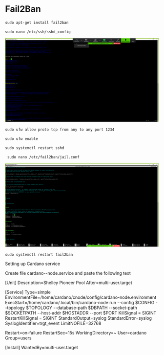 # Fail2Ban

```text
sudo apt-get install fail2ban
```

```text
sudo nano /etc/ssh/sshd_config
```

![](../.gitbook/assets/image%20%28107%29.png)

```text
sudo ufw allow proto tcp from any to any port 1234
```

```text
sudo ufw enable
```

```text
sudo systemctl restart sshd
```

```text
 sudo nano /etc/fail2ban/jail.conf
```

![](../.gitbook/assets/image%20%28106%29.png)

```text
sudo systemctl restart fail2ban
```

Setting up Cardano service



Create file cardano--node.service and paste the following text

\[Unit\] Description=Shelley Pioneer Pool After=multi-user.target

\[Service\] Type=simple EnvironmentFile=/home/cardano/cnode/config/cardano-node.environment ExecStart=/home/cardano/.local/bin/cardano-node run --config $CONFIG --topology $TOPOLOGY --database-path $DBPATH --socket-path $SOCKETPATH --host-addr $HOSTADDR --port $PORT KillSignal = SIGINT RestartKillSignal = SIGINT StandardOutput=syslog StandardError=syslog SyslogIdentifier=trgt\_event LimitNOFILE=32768

Restart=on-failure RestartSec=15s WorkingDirectory=~ User=cardano Group=users

\[Install\] WantedBy=multi-user.target

